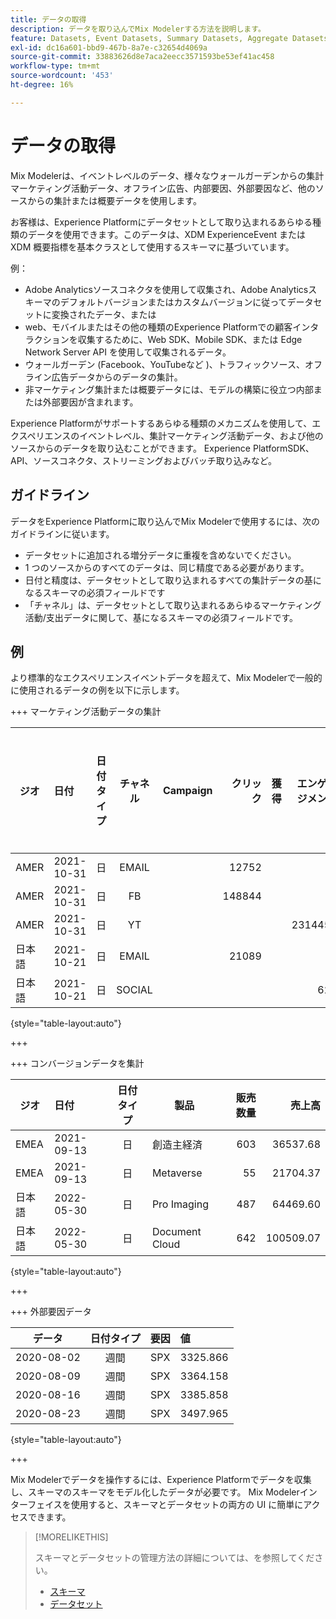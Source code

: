 ```yaml
---
title: データの取得
description: データを取り込んでMix Modelerする方法を説明します。
feature: Datasets, Event Datasets, Summary Datasets, Aggregate Datasets
exl-id: dc16a601-bbd9-467b-8a7e-c32654d4069a
source-git-commit: 33883626d8e7aca2eecc3571593be53ef41ac458
workflow-type: tm+mt
source-wordcount: '453'
ht-degree: 16%

---
```


# データの取得

Mix Modelerは、イベントレベルのデータ、様々なウォールガーデンからの集計マーケティング活動データ、オフライン広告、内部要因、外部要因など、他のソースからの集計または概要データを使用します。

お客様は、Experience Platformにデータセットとして取り込まれるあらゆる種類のデータを使用できます。このデータは、XDM ExperienceEvent または XDM 概要指標を基本クラスとして使用するスキーマに基づいています。

例：

* Adobe Analyticsソースコネクタを使用して収集され、Adobe Analyticsスキーマのデフォルトバージョンまたはカスタムバージョンに従ってデータセットに変換されたデータ、または
* web、モバイルまたはその他の種類のExperience Platformでの顧客インタラクションを収集するために、Web SDK、Mobile SDK、または Edge Network Server API を使用して収集されるデータ。
* ウォールガーデン (Facebook、YouTubeなど )、トラフィックソース、オフライン広告データからのデータの集計。
* 非マーケティング集計または概要データには、モデルの構築に役立つ内部または外部要因が含まれます。

Experience Platformがサポートするあらゆる種類のメカニズムを使用して、エクスペリエンスのイベントレベル、集計マーケティング活動データ、および他のソースからのデータを取り込むことができます。 Experience PlatformSDK、API、ソースコネクタ、ストリーミングおよびバッチ取り込みなど。


## ガイドライン

データをExperience Platformに取り込んでMix Modelerで使用するには、次のガイドラインに従います。

* データセットに追加される増分データに重複を含めないでください。
* 1 つのソースからのすべてのデータは、同じ精度である必要があります。
* 日付と精度は、データセットとして取り込まれるすべての集計データの基になるスキーマの必須フィールドです
* 「チャネル」は、データセットとして取り込まれるあらゆるマーケティング活動/支出データに関して、基になるスキーマの必須フィールドです。


## 例

より標準的なエクスペリエンスイベントデータを超えて、Mix Modelerで一般的に使用されるデータの例を以下に示します。

+++ マーケティング活動データの集計

| ジオ | 日付 | 日付タイプ | チャネル | Campaign | クリック | 獲得 | エンゲージメント | インプレッション | Open | 所有 | 送信済み |
|---|:--|---|:---:|---|--:|---|--:|---|---|---|--:|
| AMER | 2021-10-31 | 日 | EMAIL | | 12752 | | | | | | 1132945 |
| AMER | 2021-10-31 | 日 | FB | | 148844 | | | | | | |
| AMER | 2021-10-31 | 日 | YT | | | | 2314452 | | | | |
| 日本語 | 2021-10-21 | 日 | EMAIL | | 21089 | | | | | | 3283626 |
| 日本語 | 2021-10-21 | 日 | SOCIAL | | | | 621 | | | | |

{style="table-layout:auto"}

+++

+++ コンバージョンデータを集計

| ジオ | 日付 | 日付タイプ | 製品 | 販売数量 | 売上高 |
|---|:---|:---:|---|--:|--:|
| EMEA | 2021-09-13 | 日 | 創造主経済 | 603 | 36537.68 |
| EMEA | 2021-09-13 | 日 | Metaverse | 55 | 21704.37 |
| 日本語 | 2022-05-30 | 日 | Pro Imaging | 487 | 64469.60 |
| 日本語 | 2022-05-30 | 日 | Document Cloud | 642 | 100509.07 |

{style="table-layout:auto"}

+++

+++ 外部要因データ

| データ | 日付タイプ | 要因 | 値 |
|---|:---:|:---:|:---|
| 2020-08-02 | 週間 | SPX | 3325.866 |
| 2020-08-09 | 週間 | SPX | 3364.158 |
| 2020-08-16 | 週間 | SPX | 3385.858 |
| 2020-08-23 | 週間 | SPX | 3497.965 |

{style="table-layout:auto"}

+++

Mix Modelerでデータを操作するには、Experience Platformでデータを収集し、スキーマのスキーマをモデル化したデータが必要です。 Mix Modelerインターフェイスを使用すると、スキーマとデータセットの両方の UI に簡単にアクセスできます。


>[!MORELIKETHIS]
>
>スキーマとデータセットの管理方法の詳細については、を参照してください。
>
>* [スキーマ](schemas.md)
>* [データセット](datasets.md)
